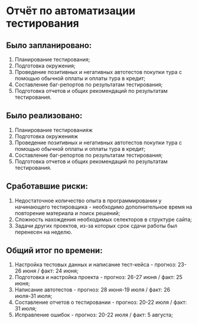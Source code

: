 # Отчёт по автоматизации тестирования

## Было запланировано:
1. Планирование тестирования; 
2. Подготовка окружения;
3. Проведение позитивных и негативных автотестов покупки тура с помощью обычной оплаты и оплаты тура в кредит; 
4. Составление баг-репортов по результатам тестирования; 
5. Подготовка отчетов и общих рекомендаций по результатам тестирования.

## Было реализовано:
1. Планирование тестированияж 
2. Подготовка окруженияж 
3. Проведение позитивных и негативных автотестов покупки тура с помощью обычной оплаты и оплаты тура в кредит;
4. Составление баг-репортов по результатам тестирования; 
5. Подготовка отчетов и общих рекомендаций по результатам тестирования.

## Сработавшие риски:
1. Недостаточное количество опыта в программировании у начинающего тестировщика - необходимо дополнительное время на повторение материала и поиск решений; 
2. Сложность нахождения необходимых селекторов в структуре сайта; 
3. Задачи других проектов, из-за которых срок сдачи работы был перенесен на неделю.

## Общий итог по времени:
1. Настройка тестовых данных и написание тест-кейса - прогноз: 23-26 июня / факт: 24 июня; 
2. Подготовка и настройка проекта - прогноз: 26-27 июня / факт: 25 июня; 
3. Написание автотестов - прогноз: 28 июня-19 июля / факт: 26 июля-31 июля; 
4. Составление отчетов о тестировании - прогноз: 20-22 июля / факт: 31 июля; 
5. Исправление ошибок - прогноз: 20-22 июля / факт: 5 августа;